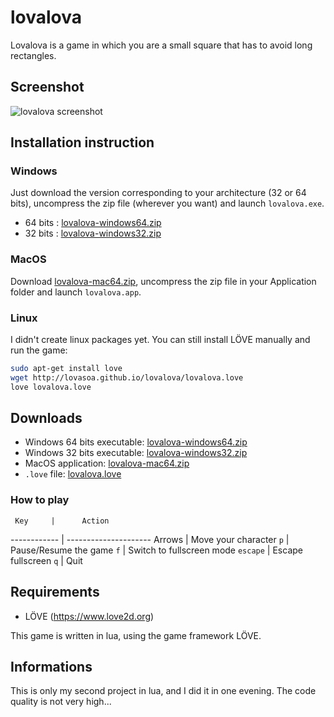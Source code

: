 lovalova
========

Lovalova is a game in which you are a small square that has to avoid long rectangles.

## Screenshot
![lovalova screenshot](http://lovasoa.github.io/lovalova/screenshot.png)

## Installation instruction
### Windows
Just download the version corresponding to your architecture (32 or 64 bits), uncompress the zip file (wherever you want) and launch `lovalova.exe`.

 * 64 bits : [lovalova-windows64.zip](http://lovasoa.github.io/lovalova/lovalova-windows64.zip)
 * 32 bits : [lovalova-windows32.zip](http://lovasoa.github.io/lovalova/lovalova-windows32.zip)

### MacOS
Download [lovalova-mac64.zip](http://lovasoa.github.io/lovalova/lovalova-mac64.zip), uncompress the zip file in your Application folder and launch `lovalova.app`.

### Linux
I didn't create linux packages yet. You can still install LÖVE manually and run the game: 
```bash
sudo apt-get install love
wget http://lovasoa.github.io/lovalova/lovalova.love
love lovalova.love
```

## Downloads
 * Windows 64 bits executable: [lovalova-windows64.zip](http://lovasoa.github.io/lovalova/lovalova-windows64.zip)
 * Windows 32 bits executable: [lovalova-windows32.zip](http://lovasoa.github.io/lovalova/lovalova-windows32.zip)
 * MacOS application: [lovalova-mac64.zip](http://lovasoa.github.io/lovalova/lovalova-mac64.zip)
 * `.love` file: [lovalova.love](http://lovasoa.github.io/lovalova/lovalova.love)

### How to play
     Key     |      Action
------------ | ---------------------
   Arrows    | Move your character
    `p`      | Pause/Resume the game
    `f`      | Switch to fullscreen mode
 `escape`    | Escape fullscreen
    `q`      | Quit

## Requirements
 * LÖVE (https://www.love2d.org)

This game is written in lua, using the game framework LÖVE.

## Informations
 This is only my second project in lua, and I did it in one evening. The code quality is not very high...
